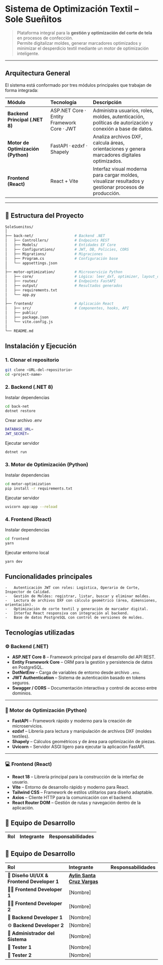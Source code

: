 #  Sistema de Optimización Textil – **Sole Sueñitos**

> Plataforma integral para la **gestión y optimización del corte de tela** en procesos de confección.  
> Permite digitalizar moldes, generar marcadores optimizados y minimizar el desperdicio textil mediante un motor de optimización inteligente.


---

##  Arquitectura General
El sistema está conformado por tres módulos principales que trabajan de forma integrada:

| Módulo | Tecnología | Descripción |
|:-------|:------------|:-------------|
| **Backend Principal (.NET 8)** | ASP.NET Core · Entity Framework Core · JWT | Administra usuarios, roles, moldes, autenticación, políticas de autorización y conexión a base de datos. |
| **Motor de Optimización (Python)** | FastAPI · ezdxf · Shapely | Analiza archivos DXF, calcula áreas, orientaciones y genera marcadores digitales optimizados. |
| **Frontend (React)** | React + Vite | Interfaz visual moderna para cargar moldes, visualizar resultados y gestionar procesos de producción. |

---

## 📂 Estructura del Proyecto

```bash
SoleSuenitos/
│
├── back-net/                   # Backend .NET
│   ├── Controllers/            # Endpoints REST
│   ├── Models/                 # Entidades EF Core
│   ├── Configurations/         # JWT, DB, Policies, CORS
│   ├── Migrations/             # Migraciones
│   ├── Program.cs              # Configuración base
│   └── appsettings.json
│
├── motor-optimization/         # Microservicio Python
│   ├── core/                   # Lógica: leer_dxf, optimizer, layout_draw
│   ├── routes/                 # Endpoints FastAPI
│   ├── output/                 # Resultados generados
│   ├── requirements.txt
│   └── app.py
│
├── frontend/                   # Aplicación React
│   ├── src/                    # Componentes, hooks, API
│   ├── public/
│   ├── package.json
│   └── vite.config.js
│
└── README.md
```


## Instalación y Ejecución

### 1. Clonar el repositorio

```bash
git clone <URL-del-repositorio>
cd <project-name>
```

### 2. Backend (.NET 8)

Instalar dependencias
```bash
cd back-net
dotnet restore
```

Crear archivo .env
```bash
DATABASE_URL=
JWT_SECRET=
```


Ejecutar servidor
```bash
dotnet run
```

### 3. Motor de Optimización (Python)

Instalar dependencias
```bash
cd motor-optimization
pip install -r requirements.txt
```

Ejecutar servidor
```bash
uvicorn app:app --reload 
```

### 4. Frontend (React)

Instalar dependencias
```bash
cd frontend
yarn
```

Ejecutar entorno local
```bash
yarn dev
```

##  Funcionalidades principales

    -   Autenticación JWT con roles: Logística, Operario de Corte, Inspector de Calidad.
    -   Gestión de Moldes: registrar, listar, buscar y eliminar moldes.
    -   Lectura de archivos DXF con cálculo geométrico (área, dimensiones, orientación).
    -   Optimización de corte textil y generación de marcador digital.
    -   Interfaz React responsiva con integración al backend.
    -   Base de datos PostgreSQL con control de versiones de moldes.


##  Tecnologías utilizadas

### ⚙️ Backend (.NET)
- **ASP.NET Core 8** – Framework principal para el desarrollo del API REST.  
- **Entity Framework Core** – ORM para la gestión y persistencia de datos en PostgreSQL.  
- **DotNetEnv** – Carga de variables de entorno desde archivo `.env`.  
- **JWT Authentication** – Sistema de autenticación basado en tokens seguros.  
- **Swagger / CORS** – Documentación interactiva y control de acceso entre dominios.

---

### 🐍 Motor de Optimización (Python)
- **FastAPI** – Framework rápido y moderno para la creación de microservicios.  
- **ezdxf** – Librería para lectura y manipulación de archivos DXF (moldes textiles).  
- **Shapely** – Cálculos geométricos y de área para optimización de piezas.  
- **Uvicorn** – Servidor ASGI ligero para ejecutar la aplicación FastAPI.

---

### 💻 Frontend (React)
- **React 18** – Librería principal para la construcción de la interfaz de usuario.  
- **Vite** – Entorno de desarrollo rápido y moderno para React.  
- **Tailwind CSS** – Framework de estilos utilitarios para diseño adaptable.  
- **Axios** – Cliente HTTP para la comunicación con el backend.  
- **React Router DOM** – Gestión de rutas y navegación dentro de la aplicación.

## 👥 Equipo de Desarrollo

| Rol | Integrante | Responsabilidades |
|:----|:------------|:------------------|
## 👥 Equipo de Desarrollo

| Rol | Integrante | Responsabilidades |
|:----|:------------|:------------------|
| 🎨 **Diseño UI/UX & Frontend Developer 1** | [**Aylin Santa Cruz Vargas**]([https://www.linkedin.com/in/aylinsantacruzvargas](https://github.com/AnthuA25))
| 👩‍💻 **Frontend Developer 1** | [Nombre] |
| 👨‍💻 **Frontend Developer 2** | [Nombre] |
| 🧠 **Backend Developer 1** | [Nombre] | 
| ⚙️ **Backend Developer 2** | [Nombre] |
| 🧮 **Administrador del Sistema** | [Nombre] | 
| 🧪 **Tester 1** | [Nombre] | 
| 🧪 **Tester 2** | [Nombre] | 


